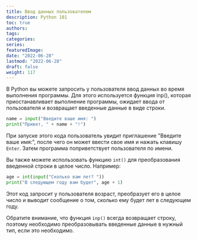 ```yaml
---
title: Ввод данных пользователем
description: Python 101
toc: true
authors:
tags:
categories:
series: 
featuredImage:
date: "2022-06-28"
lastmod: "2022-06-28"
draft: false
weight: 117
---
```

В Python вы можете запросить у пользователя ввод данных во время выполнения программы. Для этого используется функция inp(), которая приостанавливает выполнение программы, ожидает ввода от пользователя и возвращает введенные данные в виде строки.

```python
name = input("Введите ваше имя: ")
print("Привет, " + name + "!")
```

При запуске этого кода пользователь увидит приглашение "Введите ваше имя:", после чего он может ввести свое имя и нажать клавишу `Enter`. Затем программа поприветствует пользователя по имени.

Вы также можете использовать функцию `int()` для преобразования введенной строки в целое число. Например:

```python
age = int(input("Сколько вам лет? "))
print("В следующем году вам будет", age + 1)
```

Этот код запросит у пользователя возраст, преобразует его в целое число и выводит сообщение о том, сколько ему будет лет в следующем году.

Обратите внимание, что функция `inp()` всегда возвращает строку, поэтому необходимо преобразовывать введенные данные в нужный тип, если это необходимо.
